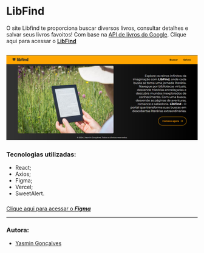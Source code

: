 # LibFind

O site Libfind te proporciona buscar diversos livros, consultar detalhes e salvar seus livros favoitos! Com base na [API de livros do Google](https://developers.google.com/books?hl=pt-br). Clique aqui para acessar o [**LibFind**](https://libfind.vercel.app/)

![Print screen da página inicial](./src/assets/captura.png)
---
### Tecnologias utilizadas:

- React;
- Axios;
- Figma;
- Vercel;
- SweetAlert.

###

[Clique aqui para acessar o ***Figma***](https://www.figma.com/file/1ZmvIGL5HJkGYtkJT9ly1v/libfind?type=design&node-id=0-1&mode=design&t=MyERimk9q1TTerrk-0)


---
### Autora:

- [Yasmin Gonçalves](https://github.com/yasmingcv)
